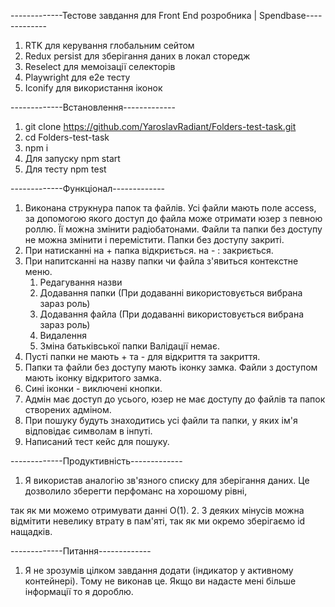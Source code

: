 -------------Тестове завдання для Front End розробника | Spendbase-------------

1. RTK для керування глобальним сейтом
2. Redux persist для зберігання даних в локал сторедж
3. Reselect для мемоізації селекторів
4. Playwright для e2e тесту
5. Iconify для використання іконок

-------------Встановлення-------------

1. git clone https://github.com/YaroslavRadiant/Folders-test-task.git
2. cd Folders-test-task
3. npm i
4. Для запуску npm start
5. Для тесту npm test

-------------Функціонал-------------

1. Виконана струкнура папок та файлів. Усі файли мають поле access, за допомогою якого доступ до файла може отримати юзер з певною роллю. 
Її можна змінити радіобатонами. Файли та папки без доступу не можна змінити і перемістити. Папки без доступу закриті.
2. При натисканні на + папка відкриється. на - : закриється.
3. При напитсканні на назву папки чи файла з'явиться контекстне меню. 
    1. Редагування назви
    2. Додавання папки (При додаванні використовується вибрана зараз роль)
    3. Додавання файла (При додаванні використовується вибрана зараз роль)
    4. Видалення
    5. Зміна батьківської папки
    Валідації немає.
4. Пусті папки не мають + та - для відкриття та закриття. 
5. Папки та файли без доступу мають іконку замка. Файли з доступом мають іконку відкритого замка.
6. Сині іконки - виключені кнопки.
7. Адмін має доступ до усього, юзер не має доступу до файлів та папок створених адміном.
8. При пошуку будуть знаходитись усі файли та папки, у яких ім'я відповідає символам в інпуті.
9. Написаний тест кейс для пошуку.

-------------Продуктивність-------------
1. Я використав аналогію зв'язного списку для зберігання даних. Це дозволило зберегти перфоманс на хорошому рівні,

так як ми можемо отримувати данні O(1).
2. З деяких мінусів можна відмітити невелику втрату в пам'яті, так як ми окремо зберігаємо id нащадків.

-------------Питання-------------

1. Я не зрозумів цілком завдання додати (індикатор у активному контейнері). Тому не виконав це. Якщо ви надасте мені більше інформації то я дороблю.
